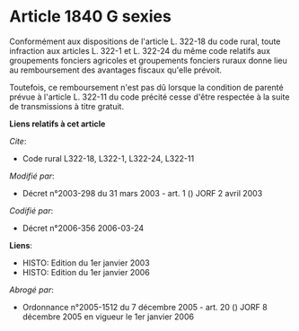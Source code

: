 # Article 1840 G sexies

Conformément aux dispositions de l'article L. 322-18 du code rural, toute infraction aux articles L. 322-1 et L. 322-24 du
même code relatifs aux groupements fonciers agricoles et groupements fonciers ruraux donne lieu au remboursement des
avantages fiscaux qu'elle prévoit.

Toutefois, ce remboursement n'est pas dû lorsque la condition de parenté prévue à l'article L. 322-11 du code précité cesse
d'être respectée à la suite de transmissions à titre gratuit.

**Liens relatifs à cet article**

_Cite_:

  - Code rural L322-18, L322-1, L322-24, L322-11

_Modifié par_:

  - Décret n°2003-298 du 31 mars 2003 - art. 1 () JORF 2 avril 2003

_Codifié par_:

  - Décret n°2006-356 2006-03-24

**Liens**:

  - HISTO: Edition du 1er janvier 2003
  - HISTO: Edition du 1er janvier 2006

_Abrogé par_:

  - Ordonnance n°2005-1512 du 7 décembre 2005 - art. 20 () JORF 8 décembre 2005 en vigueur le 1er janvier 2006
